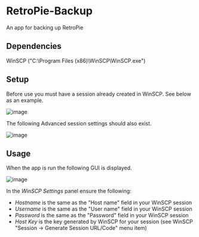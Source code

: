 # RetroPie-Backup
An app for backing up RetroPie



## Dependencies

WinSCP ("C:\Program Files (x86)\WinSCP\WinSCP.exe")

## Setup

Before use you must have a session already created in WinSCP.  See below as an example.

![image](https://user-images.githubusercontent.com/28795922/115145385-962bf800-a094-11eb-9069-3af018f91891.png)

The following Advanced session settings should also exist.

![image](https://user-images.githubusercontent.com/28795922/115145412-bb206b00-a094-11eb-9d49-3ae5729da6b2.png)

## Usage

When the app is run the following GUI is displayed.

![image](https://user-images.githubusercontent.com/28795922/115145169-8f50b580-a093-11eb-911f-6648238ba72f.png)

In the *WinSCP Settings* panel ensure the following:

- *Hostname* is the same as the "Host name" field in your WinSCP session
- *Username* is the same as the "User name" field in your WinSCP session
- *Password* is the same as the "Password" field in your WinSCP session
- *Host Key* is the key generated by WinSCP for your session (see WinSCP "Session -> Generate Session URL/Code" menu item)
